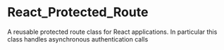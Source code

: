 # React_Protected_Route
A reusable protected route class for React applications. In particular this class handles asynchronous authentication calls
